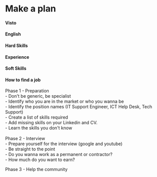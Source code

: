# Make a plan

#### Visto



#### English



#### Hard Skills



#### Experience



#### Soft Skills



#### How to find a job&#x20;

Phase 1 - Preparation \
\- Don't be generic, be specialist \
\- Identify who you are in the market or who you wanna be \
\- Identify the position names (IT Support Engineer, ICT Help Desk, Tech Support) \
\- Create a list of skills required \
\- Add missing skills on your Linkedin and CV.\
\- Learn the skills you don't know\
\
&#x20;Phase 2 - Interview\
\- Prepare yourself for the interview (google and youtube) \
\- Be straight to the point \
\- Do you wanna work as a permanent or contractor? \
\- How much do you want to earn?&#x20;

&#x20;Phase 3 - Help the community&#x20;


